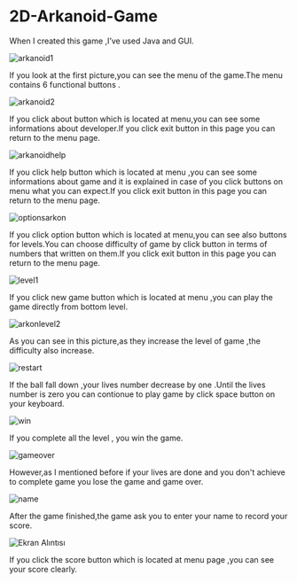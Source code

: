 # 2D-Arkanoid-Game
 When I created this game ,I’ve used Java and GUI.


![arkanoid1](https://user-images.githubusercontent.com/101573509/158522782-2907e18d-19a9-4285-97c7-ac95513f9ab5.PNG)

If you look at the first picture,you can see the menu of the game.The menu contains 6 functional buttons .


![arkanoid2](https://user-images.githubusercontent.com/101573509/158522786-566be6c5-cf5f-4ed9-ac14-88097c80163b.PNG)

If you click about button which is located at menu,you can see some informations about developer.If you click exit button in this page you can return to the menu page.


![arkanoidhelp](https://user-images.githubusercontent.com/101573509/158522798-9656926f-339e-419f-94f7-b91a73a18ae3.PNG)

If you click help button which is located at menu ,you can see some informations about game and it is explained in case of you click buttons on menu what you can expect.If you click exit button in this page you can return to the menu page.



![optionsarkon](https://user-images.githubusercontent.com/101573509/158522805-1318828b-96c2-435e-84b3-52d87e6abf27.PNG)

If you click option button which is located at menu,you can see also buttons for levels.You can choose difficulty of game by click button in terms of numbers that written on them.If you click exit button in this page you can return to the menu page.


![level1](https://user-images.githubusercontent.com/101573509/158522809-640651e3-59a7-4b55-bd09-203d0dace27a.PNG)

If you click new game button which is located at menu ,you can play the game directly from bottom level.



![arkonlevel2](https://user-images.githubusercontent.com/101573509/158522816-a1546ea2-5e69-4792-ab4c-b20e46d2a578.PNG)


As you can see in this picture,as they increase the level of game ,the difficulty also increase.



![restart](https://user-images.githubusercontent.com/101573509/158522819-dcc9a66b-e1c3-4475-889e-7fac23a99668.PNG)


If the ball fall down ,your lives number decrease by one .Until the lives number is zero you can contionue to play game by click space button on your keyboard.



![win](https://user-images.githubusercontent.com/101573509/158522824-a290d506-6e1e-43c9-8e41-919da44f34c2.PNG)


If you complete all the level , you win the game.





![gameover](https://user-images.githubusercontent.com/101573509/158522828-1c05fee5-45f4-4f23-90a2-391ca7e85456.PNG)


However,as I mentioned before if your lives are done and you don't achieve to complete game you lose the game and game over.



![name](https://user-images.githubusercontent.com/101573509/158546659-0ef30e77-d979-4960-886d-a5bb24ff42e1.PNG)

After the game finished,the game ask  you to  enter your name to record your score.




![Ekran Alıntısı](https://user-images.githubusercontent.com/101573509/158550823-82b630ff-b1d2-4ad8-87db-5d5d9a5eeda6.PNG)


If you click the score button which is located at menu page ,you can see your score clearly.
